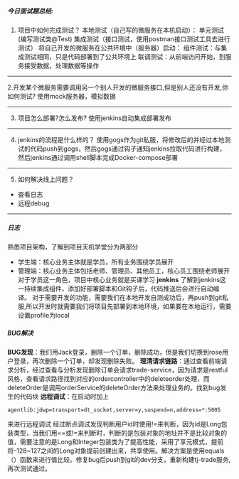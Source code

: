 ##### 今日面试题总结:
1. 项目中如何完成测试？
 本地测试（自己写的微服务在本机启动）：
	 单元测试(编写测试类@Test)
	 集成测试（接口测试，使用postman接口测试工具去进行测试）
 将自己开发的微服务在公共环境中（服务器）启动：
	 组件测试：与集成测试相同，只是代码部署到了公共环境上
	 联调测试：从前端访问开始，到服务接受数据，处理数据等操作
****

 2.开发某个微服务需要调用另一个别人开发的微服务接口,但是别人还没有开发,你如何测试?
 使用mock服务器，模拟数据
 ****
 3. 项目怎么部署?怎么发布?
 使用jenkins自动集成部署发布
 ****
 4. jenkins的流程是什么样的？
  使用gogs作为git私服，将修改后的并经过本地测试的代码push到gogs，然后gogs通过钩子通知jenkins拉取代码进行构建，然后jenkins通过调用shell脚本完成Docker-compose部署
  ****
  5. 如何解决线上问题？
  * 查看日志
  * 远程debug
****
##### 日志
熟悉项目架构，了解到项目天机学堂分为两部分
* 学生端：核心业务主体就是学员，所有业务围绕学员展开
* 管理端：核心业务主体包括老师、管理员、其他员工，核心员工围绕老师展开
对于学员这一角色，项目中核心业务就是买课学习
**jenkins**
了解到jenkins这一持续集成组件，添加好部署脚本和Git钩子后，代码推送后会进行自动编译。
对于需要开发的功能，需要我们在本地开发自测成功后，再push到git私服,所以开发时就需要我们将项目先部署到本地环境，如果要在本地运行，需要设置profile为local 
##### BUG解决
**BUG发现**：我们用Jack登录，删除一个订单，删除成功，但是我们切换到rose用户登录，再次删除一个订单，却发现删除失败。
**理清请求链路**：通过查看前端请求分析，经过查看与分析发现删除订单会请求trade-service，因为请求是restful风格，查看请求路径找到对应的ordercontroller中的deleteorder处理，而deleteOrder是调用orderService的deleteOrder方法来处理业务的。找到bug发生的代码块
**远程调试**：在启动时加上
```
agentlib:jdwp=transport=dt_socket,server=y,suspend=n,address=*:5005
```
来进行远程调试
经过断点调试发现判断用户id时使用!=来判断，因为id是Long包装类型，当我们用==或!=来判断时，判断的是包装对象的地址并不是比较对象的值，需要注意的是Long和Integer包装类为了提高性能，采用了享元模式，提前将-128~127之间的Long对象提前创建出来，共享使用。解决方案是使用equals（）函数来进行值比较。修复bug后push到git的dev分支，重新构建tj-trade服务,再次测试通过。